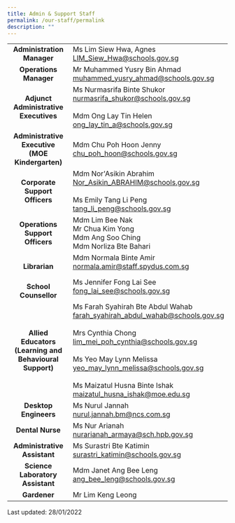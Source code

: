 ```yaml
---
title: Admin & Support Staff
permalink: /our-staff/permalink
description: ""
---
```

|  |  |
|:---:|---|
| **Administration Manager** | Ms Lim Siew Hwa, Agnes<br>LIM_Siew_Hwa@schools.gov.sg |
| **Operations Manager** | Mr Muhammed Yusry Bin Ahmad<br>muhammed_yusry_ahmad@schools.gov.sg |
| **Adjunct Administrative Executives** | Ms Nurmasrifa Binte Shukor<br>nurmasrifa_shukor@schools.gov.sg <br> <br>Mdm Ong Lay Tin Helen<br>ong_lay_tin_a@schools.gov.sg<br>  |
| **Administrative Executive<br>(MOE Kindergarten)** | Mdm Chu Poh Hoon Jenny<br>chu_poh_hoon@schools.gov.sg<br>  |
| **Corporate Support Officers** | Mdm Nor'Asikin Abrahim<br>Nor_Asikin_ABRAHIM@schools.gov.sg<br>         <br>Ms Emily Tang Li Peng<br>tang_li_peng@schools.gov.sg <br>  |
| **Operations Support Officers** | Mdm Lim Bee Nak<br>Mr Chua Kim Yong<br>Mdm Ang Soo Ching<br>Mdm Norliza Bte Bahari |
| **<br>Librarian** | Mdm Normala Binte Amir<br>normala.amir@staff.spydus.com.sg   |
| **<br>School Counsellor** | Ms Jennifer Fong Lai See<br>fong_lai_see@schools.gov.sg  |
| **Allied Educators (Learning and Behavioural Support)** | Ms Farah Syahirah Bte Abdul Wahab <br>farah_syahirah_abdul_wahab@schools.gov.sg<br><br>Mrs Cynthia Chong <br>lim_mei_poh_cynthia@schools.gov.sg <br> <br>Ms Yeo May Lynn Melissa<br>yeo_may_lynn_melissa@schools.gov.sg <br> <br>Ms Maizatul Husna Binte Ishak<br>maizatul_husna_ishak@moe.edu.sg |
| **Desktop Engineers** | Ms Nurul Jannah<br>nurul.jannah.bm@ncs.com.sg<br>          |
| **Dental Nurse** | Ms Nur Arianah<br>nurarianah_armaya@sch.hpb.gov.sg |
| **Administrative Assistant** | Ms Surastri Bte Katimin<br>surastri_katimin@schools.gov.sg |
| **Science Laboratory Assistant** | Mdm Janet Ang Bee Leng<br>ang_bee_leng@schools.gov.sg |
| **Gardener** | Mr Lim Keng Leong  |
Last updated: 28/01/2022